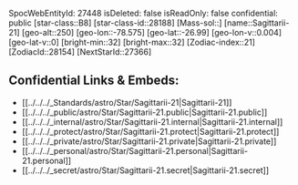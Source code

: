 ﻿---
location: [-26.99,78.575,250]
type: Star
tags:
- astro/Star

---
SpocWebEntityId: 27448
isDeleted: false
isReadOnly: false
confidential: public
[star-class::B8]
[star-class-id::28188]
[Mass-sol::]
[name::Sagittarii-21]
[geo-alt::250]
[geo-lon::-78.575]
[geo-lat::-26.99]
[geo-lon-v::0.004]
[geo-lat-v::0]
[bright-min::32]
[bright-max::32]
[Zodiac-index::21]
[ZodiacId::28154]
[NextStarId::27366]



## Confidential Links & Embeds: 
- [[../../../_Standards/astro/Star/Sagittarii-21|Sagittarii-21]] 
- [[../../../_public/astro/Star/Sagittarii-21.public|Sagittarii-21.public]] 
- [[../../../_internal/astro/Star/Sagittarii-21.internal|Sagittarii-21.internal]] 
- [[../../../_protect/astro/Star/Sagittarii-21.protect|Sagittarii-21.protect]] 
- [[../../../_private/astro/Star/Sagittarii-21.private|Sagittarii-21.private]] 
- [[../../../_personal/astro/Star/Sagittarii-21.personal|Sagittarii-21.personal]] 
- [[../../../_secret/astro/Star/Sagittarii-21.secret|Sagittarii-21.secret]] 
